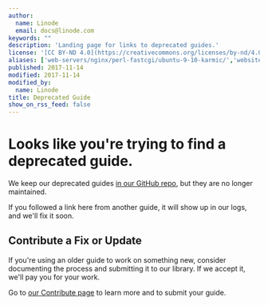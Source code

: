 ```yaml
---
author:
  name: Linode
  email: docs@linode.com
keywords: ""
description: 'Landing page for links to deprecated guides.'
license: '[CC BY-ND 4.0](https://creativecommons.org/licenses/by-nd/4.0)'
aliases: ['web-servers/nginx/perl-fastcgi/ubuntu-9-10-karmic/','websites/nginx/nginx-and-perlfastcgi-on-ubuntu-9-10-karmic/', 'web-servers/nginx/installation/ubuntu-9-10-karmic/', 'databases/postgresql/fedora-14/', 'email/postfix/dovecot-system-users-ubuntu-10-04-lucid/', 'email/postfix/postfix-dovecot-and-system-user-accounts-on-ubuntu-10-04-lucid/', 'email/postfix/dovecot-system-users-debian-6-squeeze/', 'email/postfix/postfix-dovecot-and-system-user-accounts-on-debian-6-squeeze/', 'email/postfix/dovecot-system-users-ubuntu-10-10-maverick/', 'email/postfix/postfix-dovecot-and-system-user-accounts-on-ubuntu-10-10-maverick/', 'databases/mysql/standalone-mysql-server/', 'web-servers/apache/installation/ubuntu-9-04-jaunty/', 'websites/apache/apache-2-web-server-on-ubuntu-9-04-jaunty/', 'web-servers/apache/apache-2-web-server-on-ubuntu-9-04-jaunty/', 'server-monitoring/munin/ubuntu-12-04-precise-pangolin/', 'uptime/monitoring/monitoring-server-with-munin-on-ubuntu-12-04-precise-pangolin/', 'uptime/monitoring/deploy-munin-to-monitor-servers-on-ubuntu-12-04/', 'web-servers/nginx/php-fastcgi/ubuntu-9-10-karmic/', 'websites/nginx/nginx-and-phpfastcgi-on-ubuntu-9-10-karmic/', 'web-servers/nginx/nginx-and-phpfastcgi-on-ubuntu-9-10-karmic/', 'application-stacks/puppet/automation/', 'websites/puppet/manage-and-automate-systems-configuration-with-puppet/']
published: 2017-11-14
modified: 2017-11-14
modified_by:
  name: Linode
title: Deprecated Guide
show_on_rss_feed: false
---
```


# Looks like you're trying to find a deprecated guide.

We keep our deprecated guides [in our GitHub repo](https://github.com/linode/docs/tree/master/docs), but they are no longer maintained.

If you followed a link here from another guide, it will show up in our logs, and we'll fix it soon.

## Contribute a Fix or Update

If you're using an older guide to work on something new, consider documenting the process and submitting it to our library. If we accept it, we'll pay you for your work.

Go to [our Contribute page](/docs/contribute/) to learn more and to submit your guide.
